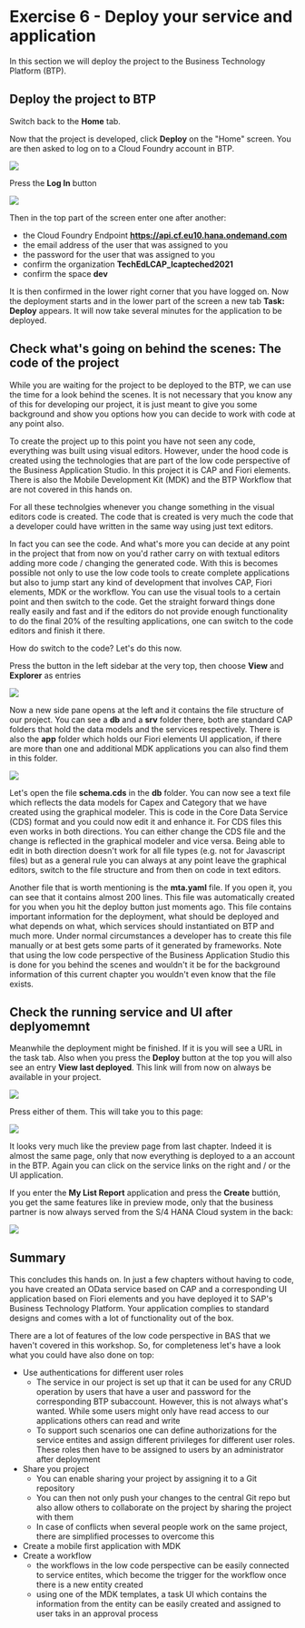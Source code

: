 # Exercise 6 - Deploy your service and application

In this section we will deploy the project to the Business Technology Platform (BTP). 

## Deploy the project to BTP

Switch back to the **Home** tab. 

Now that the project is developed, click **Deploy** on the "Home" screen. You are then asked to log on to a Cloud Foundry account in BTP. 

![](/exercises/ex6/images/LCAP_64.png)  

Press the **Log In** button

![](/exercises/ex6/images/LCAP_65.png)  

Then in the top part of the screen enter one after another:
- the Cloud Foundry Endpoint **https://api.cf.eu10.hana.ondemand.com**
- the email address of the user that was assigned to you
- the password for the user that was assigned to you
- confirm the organization **TechEdLCAP_lcapteched2021**
- confirm the space **dev**

It is then confirmed in the lower right corner that you have logged on. Now the deployment starts and in the lower part of the screen a new tab **Task: Deploy** appears.
It will now take several minutes for the application to be deployed. 

## Check what's going on behind the scenes: The code of the project

While you are waiting for the project to be deployed to the BTP, we can use the time for a look behind the scenes. It is not necessary that you know any of this for developing our project, it is just meant to give you some background and show you options how you can decide to work with code at any point also.

To create the project up to this point you have not seen any code, everything was built using visual editors. However, under the hood code is created using the technologies that are part of the low code perspective of the Business Application Studio. In this project it is CAP and Fiori elements. There is also the Mobile Development Kit (MDK) and the BTP Workflow that are not covered in this hands on.

For all these technolgies whenever you change something in the visual editors code is created. The code that is created is very much the code that a developer could have written in the same way using just text editors.

In fact you can see the code. And what's more you can decide at any point in the project that from now on you'd rather carry on with textual editors adding more code / changing the generated code. With this is becomes possible not only to use the low code tools to create complete applications but also to jump start any kind of development that involves CAP, Fiori elements, MDK or the workflow. You can use the visual tools to a certain point and then switch to the code. Get the straight forward things done really easily and fast and if the editors do not provide enough functionality to do the final 20% of the resulting applications, one can switch to the code editors and finish it there.

How do switch to the code? Let's do this now.

Press the button in the left sidebar at the very top, then choose **View** and **Explorer** as entries

![](/exercises/ex6/images/LCAP_66.png) 

Now a new side pane opens at the left and it contains the file structure of our project. You can see a **db** and a **srv** folder there, both are standard CAP folders that hold the data models and the services respectively. There is also the **app** folder which holds our Fiori elements UI application, if there are more than one and additional MDK applications you can also find them in this folder.

![](/exercises/ex6/images/LCAP_67.png) 

Let's open the file **schema.cds** in the **db** folder. You can now see a text file which reflects the data models for Capex and Category that we have created using the graphical modeler. This is code in the Core Data Service (CDS) format and you could now edit it and enhance it. For CDS files this even works in both directions. You can either change the CDS file and the change is reflected in the graphical modeler and vice versa. Being able to edit in both direction doesn't work for all file types (e.g. not for Javascript files) but as a general rule you can always at any point leave the graphical editors, switch to the file structure and from then on code in text editors.

Another file that is worth mentioning is the **mta.yaml** file. If you open it, you can see that it contains almost 200 lines. This file was automatically created for you when you hit the deploy button just moments ago. This file contains important information for the deployment, what should be deployed and what depends on what, which services should instantiated on BTP and much more. Under normal circumstances a developer has to create this file manually or at best gets some parts of it generated by frameworks. Note that using the low code perspective of the Business Application Studio this is done for you behind the scenes and wouldn't it be for the background information of this current chapter you wouldn't even know that the file exists.

## Check the running service and UI after deplyomemnt

Meanwhile the deployment might be finished. If it is you will see a URL in the task tab. Also when you press the **Deploy** button at the top you will also see an entry **View last deployed**. This link will from now on always be available in your project.

![](/exercises/ex6/images/LCAP_68.png) 

Press either of them. This will take you to this page:

![](/exercises/ex6/images/LCAP_69.png) 

It looks very much like the preview page from last chapter. Indeed it is almost the same page, only that now everything is deployed to a an account in the BTP. Again you can click on the service links on the right and / or the UI application.

If you enter the **My List Report** application and press the **Create** buttión, you get the same features like in preview mode, only that the business partner is now always served from the S/4 HANA Cloud system in the back:

![](/exercises/ex6/images/LCAP_610.png)

## Summary

This concludes this hands on. In just a few chapters without having to code, you have created an OData service based on CAP and a corresponding UI application based on Fiori elements and you have deployed it to SAP's Business Technology Platform. Your application complies to standard designs and comes with a lot of functionality out of the box.

There are a lot of features of the low code perspective in BAS that we haven't covered in this workshop. So, for completeness let's have a look what you could have also done on top:
- Use authentications for different user roles
    - The service in our project is set up that it can be used for any CRUD operation by users that have a user and password for the corresponding BTP subaccount. However, this is not always what's wanted. While some users might only have read access to our applications others can read and write
    - To support such scenarios one can define authorizations for the service entites and assign different privileges for different user roles. These roles then have to be assigned to users by an administrator after deployment
- Share you project
    - You can enable sharing your project by assigning it to a Git repository
    - You can then not only push your changes to the central Git repo but also allow others to collaborate on the project by sharing the project with them
    - In case of conflicts when several people work on the same project, there are simplified processes to overcome this
- Create a mobile first application with MDK
- Create a workflow
    - the workflows in the low code perspective can be easily connected to service entites, which become the trigger for the workflow once there is a new entity created
    - using one of the MDK templates, a task UI which contains the information from the entity can be easily created and assigned to user taks in an approval process




